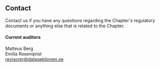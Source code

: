 ## Contact

Contact us if you have any questions regarding the Chapter's regulatory documents or anything else that is related to the Chapter.

#### Current auditors

Matteus Berg</br>
Emilia Rosenqvist</br>
[revisorer@datasektionen.se](mailto:revisorer@datasektionen.se)
